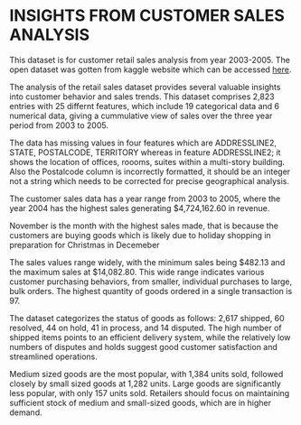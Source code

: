 # INSIGHTS FROM CUSTOMER SALES ANALYSIS

This dataset is for customer retail sales analysis from year 2003-2005. The open dataset was gotten from kaggle website which can be accessed [here](https://www.kaggle.com/datasets/kyanyoga/sample-sales-data).


 The analysis of the retail sales dataset provides several valuable insights into customer behavior and sales trends. This dataset comprises 2,823 entries with 25 differnt features, which include 19 categorical data and 6 numerical data, giving a cummulative view of sales over the three year period from 2003 to 2005.

The data has missing values in four features which are ADDRESSLINE2, STATE, POSTALCODE, TERRITORY whereas in feature ADDRESSLINE2; it shows the location of offices, roooms, suites within a multi-story building. Also the Postalcode column is incorrectly formatted, it should be an integer not a string which needs to be corrected for precise geographical analysis.

 The customer sales data has a year range from 2003 to 2005, where the year 2004 has the highest sales generating $4,724,162.60 in revenue. 

November is the month with the highest sales made, that is because the customers are buying goods which is likely due to holiday shopping in preparation for Christmas in Decemeber 

The sales values range widely, with the minimum sales being $482.13 and the maximum sales at $14,082.80. This wide range indicates various customer purchasing behaviors, from smaller, individual purchases to large, bulk orders. The highest quantity of goods ordered in a single transaction is 97.

The dataset categorizes the status of goods as follows: 2,617 shipped, 60 resolved, 44 on hold, 41 in process, and 14 disputed. The high number of shipped items points to an efficient delivery system, while the relatively low numbers of disputes and holds suggest good customer satisfaction and streamlined operations.

Medium sized goods are the most popular, with 1,384 units sold, followed closely by small sized goods at 1,282 units. Large goods are significantly less popular, with only 157 units sold. Retailers should focus on maintaining sufficient stock of medium and small-sized goods, which are in higher demand.
